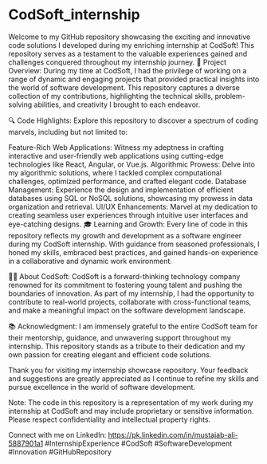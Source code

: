 # CodSoft_internship
Welcome to my GitHub repository showcasing the exciting and innovative code solutions I developed during my enriching internship at CodSoft! This repository serves as a testament to the valuable experiences gained and challenges conquered throughout my internship journey.
🌟 Project Overview:
During my time at CodSoft, I had the privilege of working on a range of dynamic and engaging projects that provided practical insights into the world of software development. This repository captures a diverse collection of my contributions, highlighting the technical skills, problem-solving abilities, and creativity I brought to each endeavor.

🔍 Code Highlights:
Explore this repository to discover a spectrum of coding marvels, including but not limited to:

Feature-Rich Web Applications: Witness my adeptness in crafting interactive and user-friendly web applications using cutting-edge technologies like React, Angular, or Vue.js.
Algorithmic Prowess: Delve into my algorithmic solutions, where I tackled complex computational challenges, optimized performance, and crafted elegant code.
Database Management: Experience the design and implementation of efficient databases using SQL or NoSQL solutions, showcasing my prowess in data organization and retrieval.
UI/UX Enhancements: Marvel at my dedication to creating seamless user experiences through intuitive user interfaces and eye-catching designs.
🎓 Learning and Growth:
Every line of code in this repository reflects my growth and development as a software engineer during my CodSoft internship. With guidance from seasoned professionals, I honed my skills, embraced best practices, and gained hands-on experience in a collaborative and dynamic work environment.

👨‍💻 About CodSoft:
CodSoft is a forward-thinking technology company renowned for its commitment to fostering young talent and pushing the boundaries of innovation. As part of my internship, I had the opportunity to contribute to real-world projects, collaborate with cross-functional teams, and make a meaningful impact on the software development landscape.

📚 Acknowledgment:
I am immensely grateful to the entire CodSoft team for their mentorship, guidance, and unwavering support throughout my internship. This repository stands as a tribute to their dedication and my own passion for creating elegant and efficient code solutions.

Thank you for visiting my internship showcase repository. Your feedback and suggestions are greatly appreciated as I continue to refine my skills and pursue excellence in the world of software development.

Note: The code in this repository is a representation of my work during my internship at CodSoft and may include proprietary or sensitive information. Please respect confidentiality and intellectual property rights.

Connect with me on LinkedIn: https://pk.linkedin.com/in/mustajab-ali-5887901a1
#InternshipExperience #CodSoft #SoftwareDevelopment #Innovation #GitHubRepository
